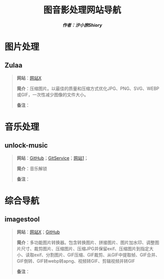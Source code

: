 <center><h1>图音影处理网站导航</h1></center>

<center><h5>作者：汐小旅Shiory</h5></center>



# 图片处理

## Zulaa

> **网站**：[网站X](https://zulaa.net/)
>
> **简介**：压缩图片。以最佳的质量和压缩方式优化JPG、PNG、SVG、WEBP或GIF，一次性减少图像的文件大小。
>
> **备注**：





# 音乐处理

## unlock-music

> **网站**：[GitHub](https://github.com/unlock-music)；[GitService](https://git.unlock-music.dev/)；[网站1](https://lanyundev.com/tool/unlock-music/index.html)；
>
> **简介**：音乐解锁
>
> **备注**：





# 综合导航

## imagestool

> **网站**：[网站X](https://imagestool.com/zh_CN/)；[GitHub](https://github.com/renzhezhilu)
>
> **简介**：多功能图片转换器。包含转换图片、拼接图片、图片加水印、调整图片尺寸、裁剪图片、压缩图片、压缩JPG并保留exif、压缩图片到指定大小、读取exif、分割图片、GIF压缩、GIF裁剪、从GIF中提取帧、GIF合并、GIF倒转、GIF转webp转apng、视频转GIF、剪辑视频并转GIF
>
> **备注**：